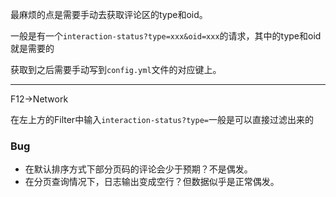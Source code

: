 最麻烦的点是需要手动去获取评论区的type和oid。

一般是有一个`interaction-status?type=xxx&oid=xxx`的请求，其中的type和oid就是需要的

获取到之后需要手动写到`config.yml`文件的对应键上。

---

F12->Network

在左上方的Filter中输入`interaction-status?type=`一般是可以直接过滤出来的

### Bug

- 在默认排序方式下部分页码的评论会少于预期？不是偶发。
- 在分页查询情况下，日志输出变成空行？但数据似乎是正常偶发。